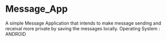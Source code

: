 # Message_App
A simple Message Application that intends to make message sending and receival more private by saving the messages locally.
Operating System : ANDROID
